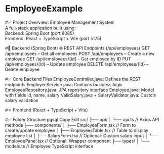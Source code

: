 # EmployeeExample

#✅ Project Overview: Employee Management System</br>
A full-stack application built using:</br>
Backend: Spring Boot (port 8085)</br>
Frontend: React + TypeScript + Vite (port 5175)</br>

#🔁 Backend (Spring Boot)
🌐 REST API Endpoints (/api/employees)
GET /api/employees – Get all employees
POST /api/employees – Create a new employee
GET /api/employees/{id} – Get employee by ID
PUT /api/employees/{id} – Update employee
DELETE /api/employees/{id} – Delete employee

#✅ Core Backend Files
EmployeeController.java: Defines the REST endpoints
EmployeeService.java: Contains business logic
EmployeeRepository.java: JPA repository interface
Employee.java: Model with fields id, name, salary
ValidSalary.java + SalaryValidator.java: Custom salary validation

#⚛️ Frontend (React + TypeScript + Vite)

#✅ Folder Structure
pgsql
Copy
Edit
src/
├── api/
│   └── api.ts               // Axios API methods
├── components/
│   ├── EmployeeForm.tsx     // Form to create/update employee
│   ├── EmployeesTable.tsx   // Table to display employee list
│   ├── SalaryForm.tsx       // Optional: Custom salary input
│   └── EmployeePanel.tsx    // Optional: Wrapper component
├── types/
│   └── models.ts            // Employee TypeScript interface


